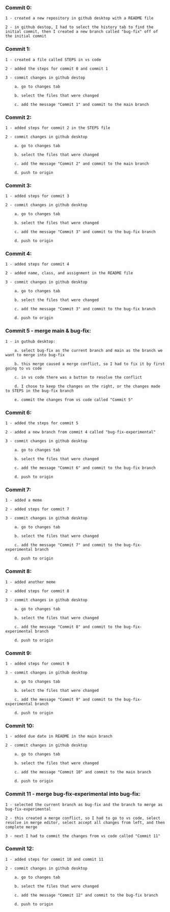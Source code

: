 ### Commit 0:

    1 - created a new repository in github desktop with a README file

    2 - in github destop, I had to select the history tab to find the initial commit, then I created a new branch called "bug-fix" off of the initial commit

### Commit 1:

    1 - created a file called STEPS in vs code

    2 - added the steps for commit 0 and commit 1

    3 - commit changes in github destop 

        a. go to changes tab

        b. select the files that were changed

        c. add the message "Commit 1" and commit to the main branch

### Commit 2:

    1 - added steps for commit 2 in the STEPS file

    2 - commit changes in github desktop

        a. go to changes tab

        b. select the files that were changed

        c. add the message "Commit 2" and commit to the main branch

        d. push to origin

### Commit 3:

    1 - added steps for commit 3

    2 - commit changes in github desktop

        a. go to changes tab

        b. select the files that were changed

        c. add the message "Commit 3" and commit to the bug-fix branch

        d. push to origin

### Commit 4:

    1 - added steps for commit 4

    2 - added name, class, and assignment in the README file

    3 - commit changes in github desktop

        a. go to changes tab

        b. select the files that were changed

        c. add the message "Commit 3" and commit to the bug-fix branch

        d. push to origin

### Commit 5 - merge main & bug-fix:

    1 - in guthub desktop:

        a. select bug-fix as the current branch and main as the branch we want to merge into bug-fix

        b. this merge caused a merge conflict, so I had to fix it by first going to vs code

        c. in vs code there was a button to resolve the conflict

        d. I chose to keep the changes on the right, or the changes made to STEPS in the bug-fix branch

        e. commit the changes from vs code called "Commit 5"

### Commit 6:

    1 - added the steps for commit 5

    2 - added a new branch from commit 4 called "bug-fix-experimental"

    3 - commit changes in github desktop

        a. go to changes tab

        b. select the files that were changed

        c. add the message "Commit 6" and commit to the bug-fix branch

        d. push to origin 

### Commit 7:

    1 - added a meme

    2 - added steps for commit 7

    3 - commit changes in github desktop

        a. go to changes tab

        b. select the files that were changed

        c. add the message "Commit 7" and commit to the bug-fix-experimental branch

        d. push to origin 

### Commit 8:

    1 - added another meme

    2 - added steps for commit 8

    3 - commit changes in github desktop

        a. go to changes tab

        b. select the files that were changed

        c. add the message "Commit 8" and commit to the bug-fix-experimental branch

        d. push to origin 

### Commit 9:

    1 - added steps for commit 9

    3 - commit changes in github desktop

        a. go to changes tab

        b. select the files that were changed

        c. add the message "Commit 9" and commit to the bug-fix-experimental branch

        d. push to origin 

### Commit 10:

    1 - added due date in README in the main branch

    2 - commit changes in github desktop

        a. go to changes tab

        b. select the files that were changed

        c. add the message "Commit 10" and commit to the main branch

        d. push to origin 

### Commit 11 - merge bug-fix-experimental into bug-fix:

    1 - selected the current branch as bug-fix and the branch to merge as bug-fix-experimental

    2 - this created a merge conflict, so I had to go to vs code, select resolve in merge editor, select accept all changes from left, and then complete merge

    3 - next I had to commit the changes from vs code called "Commit 11"

### Commit 12:

    1 - added steps for commit 10 and commit 11

    2 - commit changes in github desktop

        a. go to changes tab

        b. select the files that were changed

        c. add the message "Commit 12" and commit to the bug-fix branch

        d. push to origin 